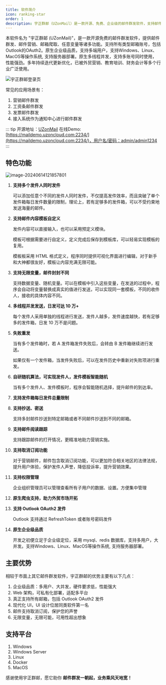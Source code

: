 ```yaml
---
title: 软件简介
icon: ranking-star
order: 1
description: 宇正群邮（UZonMail）是一款开源、免费、企业级的邮件群发软件，支持邮件营销、邮箱爬取、无限变量、Outlook OAuth2 等功能。多线程高效群发，支持 Windows、Linux、MacOS、Docker 等平台部署，适用于外贸、教育、财务等行业。宇正群邮——最好用的邮件群发软件，助力高效邮件营销！
---
```


本软件名为 "宇正群邮 (UZonMail)"，是一款开源免费的邮件群发软件，提供邮件群发、邮件营销、邮箱爬取、任意变量等诸多功能。支持所有类型邮箱账号，包括Outlook的OAuth2。原生企业级品质，支持多端用户，支持Windows、Linux、MacOS等操作系统, 支持服务器部署。原生多线程并发，支持多账号同时使用，性能强劲。多年持续迭代更新优化，已被外贸营销、教育培训、财务会计等多个行业广泛使用。

![宇正群邮登录页](https://oss.uzoncloud.com:2234/public/files/images/uzon-mail-login-2.png)

常见的应用场景有：

1. 营销邮件群发
2. 工资条邮件群发
3. 发票邮件群发
4. 接入系统作为通知中心进行邮件群发

::: tip
开源地址：[UZonMail](https://github.com/GalensGan/UZonMail)
在线Demo: [https://maildemo.uzoncloud.com:2234/](https://maildemo.uzoncloud.com:2234/)，用户名/密码：admin/admin1234
:::

## 特色功能

![image-20240614121857801](https://github.com/uyoufu/UZonMail/raw/master/resource/images/uzon-mail-send.png)

1. **支持多个发件人同时发件**

   可以添加任意个不同的发件人同时发件，不仅提高发件效率，而且突破了单个发件箱每日发件数量的限制，理论上，若有足够多的发件箱，可以不受约束地发送海量的邮件。

2. **支持邮件内容模板自定义**

   发件内容可以直接输入，也可以采用预定义模块。

   模板可根据需要进行自定义，定义完成后保存到模板库，可以轻易实现模板的复用。

   模板板采用 HTML 格式定义，程序同时提供可视化界面进行编辑，对于新手和大神都很友好，模板让内容充满无限可能。

3. **支持无限变量，邮件封封不同**

   支持数据变量、随机变量。可以在模板中引入这些变量，在发送的过程中，程序会自动将变量替换成真实的值进行发送，可以实现同一套模板，不同的收件人，接收的具体内容不同。

4. **多线程并发发送，日发可达 10 万+**

   每个发件人采用单独的线程进行发送，发件人越多，发件速度越快，若有足够多的发件箱，日发 10 万不是问题。   

5. **失败重发**

   当有多个发件箱时，若 A 发件箱发件失败后，会转由 B 发件箱继续进行发送。

   如果仅有一个发件箱，当发件失败后，可以在发件历史中重新对失败项进行重发。

6. **自研随机算法，可实现发件人，发件模板智能随机**

   当有多个发件人、发件模板时，程序会智能随机选择，提升邮件的到达率。

7. **支持发件箱每日发件总量限制**

8. **支持抄送、密送**

   支持多封邮件抄送到特定邮箱或者不同邮件抄送到不同的邮箱。

9. **支持邮件阅读跟踪**

   支持跟踪邮件的打开情况，更精准地助力营销实施。

10. **支持取消订阅功能**

    对于营销邮件，邮件包含取消订阅功能，可以更加符合相关地区的法律法规，提升用户体验，保护发件人声誉，降低投诉率，提升营销效果。

11. **支持权限管理**

    企业组织管理员可以管理查看所有子用户的数据、设置。方便集中管理

12. **原生爬虫支持，助力外贸市场开拓**

13. **支持 Outlook OAuth2 发件**

    Outlook 支持通过 RefreshToken 或者账号密码发件

14. **原生企业级品质**

    开发之初便立足于企业级定位，采用 mysql、redis 数据库，支持多用户，大并发。支持Windows、Linux、MacOS等操作系统, 支持服务器部署。

## 主要优势

相较于市面上其它邮件群发软件，宇正群邮的优势主要有以下几点：

1. 企业级品质：多用户、大并发，硬件要求低，性能强大
2. Web 架构，可私有化部署，适配多平台
3. 真正支持所有邮箱，包括 Outlook OAuth2 发件
4. 现代化 UI，UI 设计位居同类软件第一名
5. 邮件支持取消订阅，保护您的声誉
6. 无限变量，无限可能，可用性超出想象

## 支持平台

1. Windows
2. Windows Server
3. Linux
4. Docker
5. MacOS

感谢使用宇正群邮，愿它助你 **邮件群发一朝起，业务乘风天地宽！**